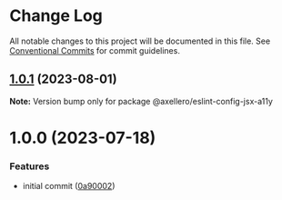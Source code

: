 # Change Log

All notable changes to this project will be documented in this file.
See [Conventional Commits](https://conventionalcommits.org) for commit guidelines.

## [1.0.1](https://github.com/axellero-io/eslint/compare/@axellero/eslint-config-jsx-a11y@1.0.0...@axellero/eslint-config-jsx-a11y@1.0.1) (2023-08-01)

**Note:** Version bump only for package @axellero/eslint-config-jsx-a11y





# 1.0.0 (2023-07-18)


### Features

* initial commit ([0a90002](https://github.com/axellero-io/eslint/commit/0a90002a5bdcfae79bf0c94a2bdc3cf2719f42aa))
